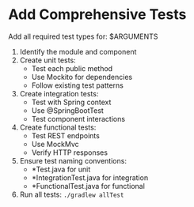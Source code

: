 # Add Comprehensive Tests

Add all required test types for: $ARGUMENTS

1. Identify the module and component
2. Create unit tests:
    - Test each public method
    - Use Mockito for dependencies
    - Follow existing test patterns
3. Create integration tests:
    - Test with Spring context
    - Use @SpringBootTest
    - Test component interactions
4. Create functional tests:
    - Test REST endpoints
    - Use MockMvc
    - Verify HTTP responses
5. Ensure test naming conventions:
    - *Test.java for unit
    - *IntegrationTest.java for integration
    - *FunctionalTest.java for functional
6. Run all tests: `./gradlew allTest`